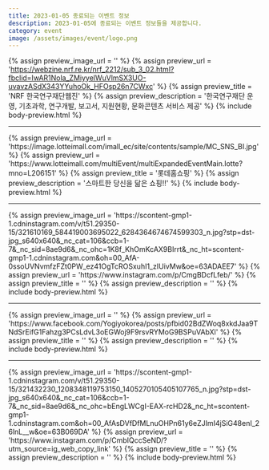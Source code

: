 ```yaml
---
title: 2023-01-05 종료되는 이벤트 정보
description: 2023-01-05에 종료되는 이벤트 정보들을 제공합니다.
category: event
image: /assets/images/event/logo.png
---
```

{% assign preview_image_url = '' %}
{% assign preview_url = 'https://webzine.nrf.re.kr/nrf_2212/sub_3_02.html?fbclid=IwAR1Nola_ZMiyyelWuVlmSX3UO-uvavzASdX343YYuhoOk_HFOsp26n7CWxc' %}
{% assign preview_title = 'NRF 한국연구재단웹진' %}
{% assign preview_description = '한국연구재단 운영, 기초과학, 연구개발, 보고서, 지원현황, 문화콘텐츠 서비스 제공' %}
{% include body-preview.html %}
<hr>{% assign preview_image_url = 'https://image.lotteimall.com/imall_ec/site/contents/sample/MC_SNS_BI.jpg' %}
{% assign preview_url = 'https://www.lotteimall.com/multiEvent/multiExpandedEventMain.lotte?mno=L206151' %}
{% assign preview_title = '롯데홈쇼핑' %}
{% assign preview_description = '스마트한 당신을 닮은 쇼핑!!' %}
{% include body-preview.html %}
<hr>{% assign preview_image_url = 'https://scontent-gmp1-1.cdninstagram.com/v/t51.29350-15/321610169_584419003695022_6284364674674599303_n.jpg?stp=dst-jpg_s640x640&amp;_nc_cat=106&amp;ccb=1-7&amp;_nc_sid=8ae9d6&amp;_nc_ohc=1K8f_KhOmKcAX9BIrrt&amp;_nc_ht=scontent-gmp1-1.cdninstagram.com&amp;oh=00_AfA-0ssoUVNvmfzFZt0PW_ez41OgTcROSxuhI1_zIUivMw&amp;oe=63ADAEE7' %}
{% assign preview_url = 'https://www.instagram.com/p/CmgBDcfLfeb/' %}
{% assign preview_title = '' %}
{% assign preview_description = '' %}
{% include body-preview.html %}
<hr>{% assign preview_image_url = '' %}
{% assign preview_url = 'https://www.facebook.com/Yogiyokorea/posts/pfbid02BdZWoq8xkdJaa9TNdSrEifG1Fahzg3PCsLdvL3oEGWoj9F9rsvRYMoG9BSPuVAbXl' %}
{% assign preview_title = '' %}
{% assign preview_description = '' %}
{% include body-preview.html %}
<hr>{% assign preview_image_url = 'https://scontent-gmp1-1.cdninstagram.com/v/t51.29350-15/321432230_1208348119753150_1405270105405107765_n.jpg?stp=dst-jpg_s640x640&amp;_nc_cat=106&amp;ccb=1-7&amp;_nc_sid=8ae9d6&amp;_nc_ohc=bEngLWCgI-EAX-rcHD2&amp;_nc_ht=scontent-gmp1-1.cdninstagram.com&amp;oh=00_AfAsDVfDfMLnuOHPn61y6eZJImI4jSiG48enI_26lnL__w&amp;oe=63B069DA' %}
{% assign preview_url = 'https://www.instagram.com/p/CmbIQccSeND/?utm_source=ig_web_copy_link' %}
{% assign preview_title = '' %}
{% assign preview_description = '' %}
{% include body-preview.html %}